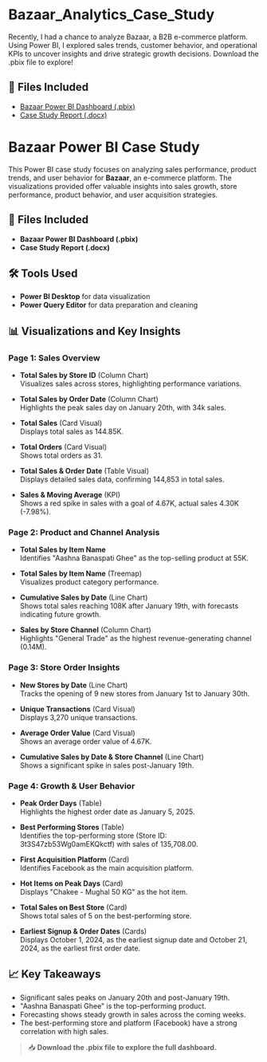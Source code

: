 # Bazaar_Analytics_Case_Study
Recently, I had a chance to analyze Bazaar, a B2B e-commerce platform. Using Power BI, I explored sales trends, customer behavior, and operational KPIs to uncover insights and drive strategic growth decisions. Download the .pbix file to explore!
## 📁 Files Included
- [Bazaar Power BI Dashboard (.pbix)](https://github.com/AbdulNafeSaad/Bazaar_Analytics_Case_Study/blob/main/Bazaar_Power_BI_Dashboard.pbix)
- [Case Study Report (.docx)](https://github.com/AbdulNafeSaad/Bazaar_Analytics_Case_Study/blob/main/Case_Study_Report.docx)


# Bazaar Power BI Case Study

This Power BI case study focuses on analyzing sales performance, product trends, and user behavior for **Bazaar**, an e-commerce platform. The visualizations provided offer valuable insights into sales growth, store performance, product behavior, and user acquisition strategies.

## 📁 Files Included
- **Bazaar Power BI Dashboard (.pbix)**
- **Case Study Report (.docx)**

## 🛠 Tools Used
- **Power BI Desktop** for data visualization
- **Power Query Editor** for data preparation and cleaning

## 📊 Visualizations and Key Insights

### Page 1: **Sales Overview**
- **Total Sales by Store ID** (Column Chart)  
  Visualizes sales across stores, highlighting performance variations.
  
- **Total Sales by Order Date** (Column Chart)  
  Highlights the peak sales day on January 20th, with 34k sales.

- **Total Sales** (Card Visual)  
  Displays total sales as 144.85K.

- **Total Orders** (Card Visual)  
  Shows total orders as 31.

- **Total Sales & Order Date** (Table Visual)  
  Displays detailed sales data, confirming 144,853 in total sales.

- **Sales & Moving Average** (KPI)  
  Shows a red spike in sales with a goal of 4.67K, actual sales 4.30K (-7.98%).

### Page 2: **Product and Channel Analysis**
- **Total Sales by Item Name**  
  Identifies "Aashna Banaspati Ghee" as the top-selling product at 55K.

- **Total Sales by Item Name** (Treemap)  
  Visualizes product category performance.

- **Cumulative Sales by Date** (Line Chart)  
  Shows total sales reaching 108K after January 19th, with forecasts indicating future growth.

- **Sales by Store Channel** (Column Chart)  
  Highlights "General Trade" as the highest revenue-generating channel (0.14M).

### Page 3: **Store Order Insights**
- **New Stores by Date** (Line Chart)  
  Tracks the opening of 9 new stores from January 1st to January 30th.

- **Unique Transactions** (Card Visual)  
  Displays 3,270 unique transactions.

- **Average Order Value** (Card Visual)  
  Shows an average order value of 4.67K.

- **Cumulative Sales by Date & Store Channel** (Line Chart)  
  Shows a significant spike in sales post-January 19th.

### Page 4: **Growth & User Behavior**
- **Peak Order Days** (Table)  
  Highlights the highest order date as January 5, 2025.

- **Best Performing Stores** (Table)  
  Identifies the top-performing store (Store ID: 3t3S47zb53Wg0amEKQkctf) with sales of 135,708.00.

- **First Acquisition Platform** (Card)  
  Identifies Facebook as the main acquisition platform.

- **Hot Items on Peak Days** (Card)  
  Displays "Chakee - Mughal 50 KG" as the hot item.

- **Total Sales on Best Store** (Card)  
  Shows total sales of 5 on the best-performing store.

- **Earliest Signup & Order Dates** (Cards)  
  Displays October 1, 2024, as the earliest signup date and October 21, 2024, as the earliest first order date.

## 📈 Key Takeaways
- Significant sales peaks on January 20th and post-January 19th.
- "Aashna Banaspati Ghee" is the top-performing product.
- Forecasting shows steady growth in sales across the coming weeks.
- The best-performing store and platform (Facebook) have a strong correlation with high sales.

> 📥 **Download the .pbix file to explore the full dashboard.**
